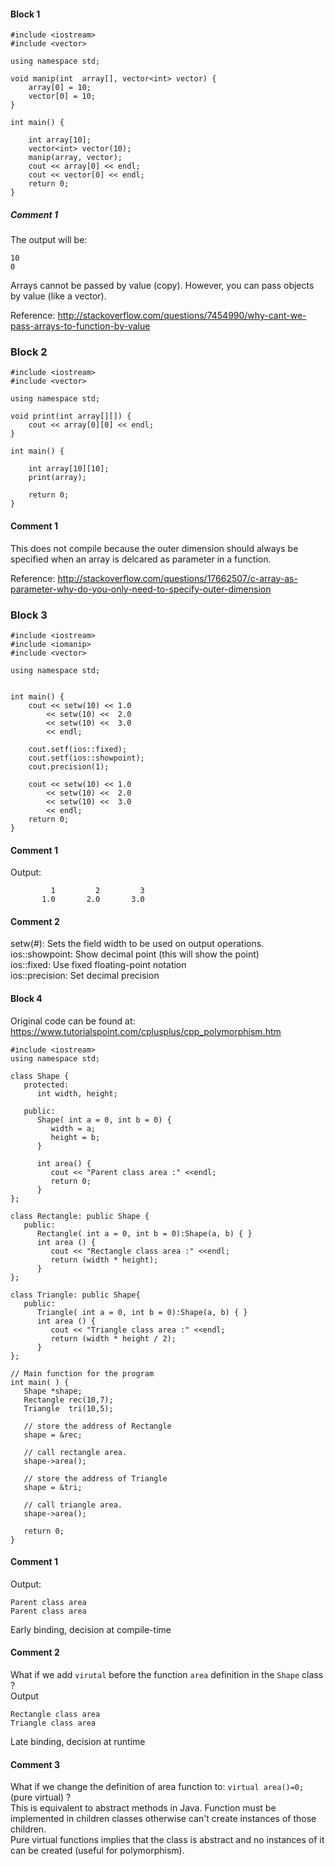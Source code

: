 
#### Block 1
```
#include <iostream>
#include <vector>

using namespace std;

void manip(int  array[], vector<int> vector) {
    array[0] = 10; 
    vector[0] = 10; 
}

int main() {

    int array[10];
    vector<int> vector(10);
    manip(array, vector);
    cout << array[0] << endl;
    cout << vector[0] << endl;
    return 0;
}
```

##### Comment 1
The output will be:
```
10
0
```
Arrays cannot be passed by value (copy). However, you can pass objects by value (like a vector).

Reference: http://stackoverflow.com/questions/7454990/why-cant-we-pass-arrays-to-function-by-value


### Block 2

```
#include <iostream>
#include <vector>

using namespace std;

void print(int array[][]) {
    cout << array[0][0] << endl;
}

int main() {

    int array[10][10];
    print(array);

    return 0;
}
```

#### Comment 1

This does not compile because the outer dimension should always be specified when an array is delcared as parameter in a function.

Reference: http://stackoverflow.com/questions/17662507/c-array-as-parameter-why-do-you-only-need-to-specify-outer-dimension

### Block 3
```
#include <iostream>
#include <iomanip>
#include <vector>

using namespace std;


int main() {
    cout << setw(10) << 1.0 
        << setw(10) <<  2.0 
        << setw(10) <<  3.0 
        << endl;

    cout.setf(ios::fixed);
    cout.setf(ios::showpoint);
    cout.precision(1);
    
    cout << setw(10) << 1.0 
        << setw(10) <<  2.0 
        << setw(10) <<  3.0 
        << endl;
    return 0;
}
```

#### Comment 1
Output:
```
         1         2         3
       1.0       2.0       3.0
```

#### Comment 2
setw(#):  Sets the field width to be used on output operations.  
ios::showpoint: Show decimal point (this will show the point)  
ios::fixed: Use fixed floating-point notation  
ios::precision: Set decimal precision  

#### Block 4
Original code can be found at: https://www.tutorialspoint.com/cplusplus/cpp_polymorphism.htm

```
#include <iostream> 
using namespace std;
 
class Shape {
   protected:
      int width, height;
		
   public:
      Shape( int a = 0, int b = 0) {
         width = a;
         height = b;
      }
		
      int area() {
         cout << "Parent class area :" <<endl;
         return 0;
      }
};

class Rectangle: public Shape {
   public:
      Rectangle( int a = 0, int b = 0):Shape(a, b) { }
      int area () { 
         cout << "Rectangle class area :" <<endl;
         return (width * height); 
      }
};

class Triangle: public Shape{
   public:
      Triangle( int a = 0, int b = 0):Shape(a, b) { }
      int area () { 
         cout << "Triangle class area :" <<endl;
         return (width * height / 2); 
      }
};

// Main function for the program
int main( ) {
   Shape *shape;
   Rectangle rec(10,7);
   Triangle  tri(10,5);

   // store the address of Rectangle
   shape = &rec;
	
   // call rectangle area.
   shape->area();

   // store the address of Triangle
   shape = &tri;
	
   // call triangle area.
   shape->area();
   
   return 0;
}
```

#### Comment 1
Output:
```
Parent class area
Parent class area
```
Early binding, decision at compile-time

#### Comment 2
What if we add `virutal` before the function `area` definition in the `Shape` class ?  
Output
```
Rectangle class area
Triangle class area
```
Late binding, decision at runtime

#### Comment 3
What if we change the definition of area function to: `virtual area()=0;` (pure virtual) ?  
This is equivalent to abstract methods in Java. Function must be implemented in children classes otherwise can't create instances of those children.  
Pure virtual functions implies that the class is abstract and no instances of it can be created (useful for polymorphism).
